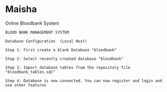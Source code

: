 # Maisha
Online Bloodbank System

	BLOOD BANK MANAGEMENT SYSTEM

	Database Configuration  (Local Host)
	
	Step 1: First create a blank Database "bloodbank"
	
	Step 2: Select recently created database "bloodbank"

	Step 3: Import database tables from the repository file  "bloodbank_tables.sql"

	Step 4: Database is now connected. You can now register and login and use other features
